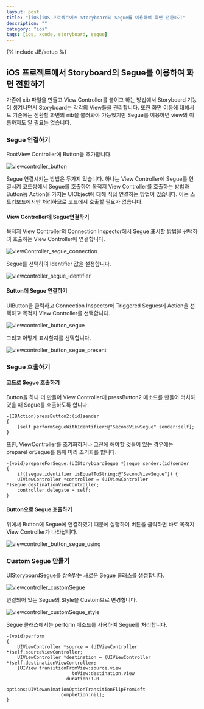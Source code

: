 ```yaml
---
layout: post
title: "[iOS]iOS 프로젝트에서 Storyboard의 Segue를 이용하여 화면 전환하기"
description: ""
category: "ios"
tags: [ios, xcode, storyboard, segue]
---
```

{% include JB/setup %}

## iOS 프로젝트에서 Storyboard의 Segue를 이용하여 화면 전환하기

가존에 xib 파일을 만들고 View Controller를 붙이고 하는 방법에서 Storyboard 기능이 생겨나면서 Storyboard는 각각의 View들을 관리합니다. 또한 화면 이동에 대해서도 기존에는 전환할 화면의 nib을 불러와야 가능했지만 Segue를 이용하면 view의 이름까지도 알 필요는 없습니다.

### Segue 연결하기

RootView Controller에 Button을 추가합니다.

![viewcontroller_button](/../../../../image/2014/viewcontroller_button.png)<br/>

Segue 연결시키는 방법은 두가지 있습니다. 하나는 View Controller에 Segue를 연결시켜 코드상에서 Segue를 호출하여 목적지 View Controller를 호출하는 방법과 Button등 Action을 가지는 UIObject에 대해 직접 연결하는 방법이 있습니다. 이는 스토리보드에서만 처리하므로 코드에서 호출할 필요가 없습니다.

#### View Controller에 Segue연결하기

목적지 View Controller의 Connection Inspector에서 Segue 표시할 방법을 선택하여 호출하는 View Controller에 연결합니다.

![viewController_segue_connection](/../../../../image/2014/viewController_segue_connection.png)<br/>

Segue를 선택하여 Identifier 값을 설정합니다.

![viewcontroller_segue_identifier](/../../../../image/2014/viewcontroller_segue_identifier.png)<br/>

#### Button에 Segue 연결하기

UIButton을 클릭하고 Connection Inspector에 Triggered Segues에 Action을 선택하고 목적지 View Controller를 선택합니다. 

![viewcontroller_button_segue](/../../../../image/2014/viewcontroller_button_segue.png)<br/>

그리고 어떻게 표시할지를 선택합니다. 

![viewcontroller_button_segue_present](/../../../../image/2014/viewcontroller_button_segue_present.png)<br/>

### Segue 호출하기

#### 코드로 Segue 호출하기

Button을 하나 더 만들어 View Controller에 pressButton2 메소드를 만들어 터치하였을 때 Segue를 호출하도록 합니다.

	-(IBAction)pressButton2:(id)sender
	{
        [self performSegueWithIdentifier:@"SecondViewSegue" sender:self];
	}

또한, ViewController를 초기화하거나 그전에 해야할 것들이 있는 경우에는 prepareForSegue를 통해 미리 초기화를 합니다.

	-(void)prepareForSegue:(UIStoryboardSegue *)segue sender:(id)sender
	{
		if([segue.identifier isEqualToString:@"SecondViewSegue"]) {
        UIViewController *controller = (UIViewController *)segue.destinationViewController;
        controller.delegate = self;
	}

#### Button으로 Segue 호출하기

위에서 Button에 Segue에 연결하였기 때문에 실행하여 버튼을 클릭하면 바로 목적지 View Controller가 나타납니다.

![viewcontroller_button_segue_using](/../../../../image/2014/viewcontroller_button_segue_using.png)<br/>

### Custom Segue 만들기

UIStoryboardSegue를 상속받는 새로운 Segue 클래스를 생성합니다.

![viewcontroller_customSegue](/../../../../image/2014/viewcontroller_customSegue.png)<br/>

연결되어 있는 Segue의 Style을 Custom으로 변경합니다.

![viewcontroller_customSegue_style](/../../../../image/2014/viewcontroller_customSegue_style.png)<br/>

Segue 클래스에서는 perform 메소드를 사용하여 Segue를 처리합니다.

	-(void)perform
	{
	    UIViewController *source = (UIViewController *)self.sourceViewController; 
	    UIViewController *destination = (UIViewController *)self.destinationViewController;
	    [UIView transitionFromView:source.view
	                        toView:destination.view
	                      duration:1.0 
	                       options:UIViewAnimationOptionTransitionFlipFromLeft
	                    completion:nil];
	}